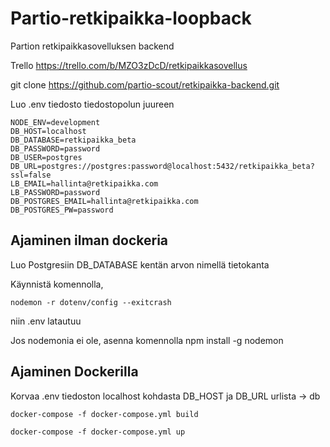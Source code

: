 # Partio-retkipaikka-loopback
Partion retkipaikkasovelluksen backend

Trello https://trello.com/b/MZO3zDcD/retkipaikkasovellus

git clone https://github.com/partio-scout/retkipaikka-backend.git




Luo .env tiedosto tiedostopolun juureen
```
NODE_ENV=development
DB_HOST=localhost
DB_DATABASE=retkipaikka_beta
DB_PASSWORD=password
DB_USER=postgres
DB_URL=postgres://postgres:password@localhost:5432/retkipaikka_beta?ssl=false
LB_EMAIL=hallinta@retkipaikka.com
LB_PASSWORD=password
DB_POSTGRES_EMAIL=hallinta@retkipaikka.com
DB_POSTGRES_PW=password
```

## Ajaminen ilman dockeria

Luo Postgresiin DB_DATABASE kentän arvon nimellä tietokanta

Käynnistä komennolla,
 ```
nodemon -r dotenv/config --exitcrash
```
niin .env latautuu

Jos nodemonia ei ole, asenna komennolla npm install -g nodemon

## Ajaminen Dockerilla

Korvaa .env tiedoston localhost kohdasta DB_HOST ja DB_URL urlista -> db
```
docker-compose -f docker-compose.yml build
```
```
docker-compose -f docker-compose.yml up
```



